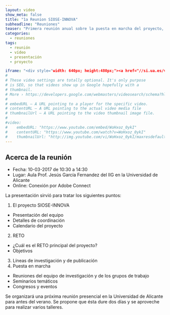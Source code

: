 ```yaml
---
layout: video
show_meta: false
title: "1a Reunion SIOSE-INNOVA"
subheadline: "Reuniones"
teaser: "Primera reunión anual sobre la puesta en marcha del proyecto, revisión de objetivos, trabajo en equipo, entre otros temas."
categories:
  - reuniones
tags:
  - reunión
  - vídeo
  - presentación
  - proyecto

iframe: "<div style="width: 640px; height:480px;"><a href="//si.ua.es/videostreaming/">Play video<script>var w=window,d=document,e;w._fpes||(w._fpes=[],w.addEventListener("load",function(){var s=d.createElement("script");s.src="//vertice.cpd.ua.es/flowplayer/6.0.3/embed.min.js",d.body.appendChild(s)})),e=[].slice.call(d.getElementsByTagName("script"),-1)[0].parentNode,w._fpes.push({e:e,l:"//vertice.cpd.ua.es/flowplayer/6.0.3/flowplayer.min.js",c:{"ratio":"0.75","rtmp":"rtmp://matt.cpd.ua.es/vod","live":false,"origin":"//si.ua.es/videostreaming/","key":"$424289779008682","swf":"//vertice.cpd.ua.es/flowplayer/6.0.3/flowplayer.swf","swfHls":"//vertice.cpd.ua.es/flowplayer/6.0.3/flowplayerhls.swf","embed":{"library":"//vertice.cpd.ua.es/flowplayer/6.0.3/flowplayer.min.js","script":"//vertice.cpd.ua.es/flowplayer/6.0.3/embed.min.js","skin":"//vertice.cpd.ua.es/flowplayer/6.0.3/skin/functional.css","swf":"//vertice.cpd.ua.es/flowplayer/6.0.3/flowplayer.swf","swfHls":"//vertice.cpd.ua.es/flowplayer/6.0.3/flowplayerhls.swf"},"adaptiveRatio":false,"logo":"//vertice.cpd.ua.es/cw/img/logo-ua-fp-peq.gif","clip":{"subtitles":[],"sources":[{"engine":"html5","src":"http://matt.cpd.ua.es:1935/vod/_definst_/mp4:vertice/162105.mp4/playlist.m3u8","suffix":"m3u8","type":"application/x-mpegurl"},{"src":"http://matt.cpd.ua.es:1935/vod/_definst_/mp4:vertice/162105.mp4/manifest.mpd","suffix":"mpd","type":"application/dash+xml"},{"engine":"flash","src":"http://matt.cpd.ua.es:1935/vod/_definst_/mp4:vertice/162105.mp4/playlist.m3u8","suffix":"m3u8","type":"application/x-mpegurl"},{"src":"mp4:vertice/162105.mp4","suffix":"mp4","type":"video/flash"}]}}});</script></a></div>"
#
# These video settings are totally optional. It's only purpose
# is SEO, so that videos show up in Google hopefully with a 
# thumbnail.
# More › https://developers.google.com/webmasters/videosearch/schema?hl=en&rd=1
#
# embedURL – A URL pointing to a player for the specific video.
# contentURL – A URL pointing to the actual video media file
# thumbnailUrl – A URL pointing to the video thumbnail image file.
#
#video:
#    embedURL: "https://www.youtube.com/embed/WoHxoz_0ykI"
#    contentURL: "https://www.youtube.com/watch?v=WoHxoz_0ykI"
#    thumbnailUrl: "http://img.youtube.com/vi/WoHxoz_0ykI/maxresdefault.jpg"
---
```

<!--more-->

## Acerca de la reunión

- Fecha: 10-03-2017 de 10:30 a 14:30
- Lugar: Aula Prof. Jesús García Fernandez del IIG en la Universidad de Alicante
- Online: Conexión por Adobe Connect

La presentación sirvió para tratar los siguientes puntos:

1. El proyecto SIOSE-INNOVA
  - Presentación del equipo
  - Detalles de coordinación
  - Calendario del proyecto
2. RETO
  - ¿Cuál es el RETO principal del proyecto?
  - Objetivos
3. Líneas de investigación y de publicación
4. Puesta en marcha
  - Reuniones del equipo de investigación y de los grupos de trabajo
  - Seminarios temáticos
  - Congresos y eventos

Se organizará una próxima reunión presencial en la Universidad de Alicante para antes del verano. Se propone que ésta dure dos días y se aproveche para realizar varios talleres.
